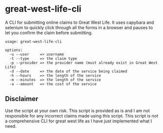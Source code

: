 great-west-life-cli
===================

A CLI for submitting online claims to Great West Life. It uses capybara and selenium to quickly click through all the forms in a browser and pauses to let you confirm the claim before submitting.

```
usage: great-west-life-cli

options:
  -u --user     => username
  -t --type     => the claim type
  -p --provider => the provider name (must already exist in Great West Life)
  -d --date     => the date of the service being claimed
  -h --hours    => the length of the service
  -m --minutes  => the length of the service
  -a --amount   => the cost of the service
```

Disclaimer
----------

Use the script at your own risk. This script is provided as is and I am not responsible for any incorrect claims made using this script. This script is not a comprehensive CLI for great west life as I have just implemented what I need.
